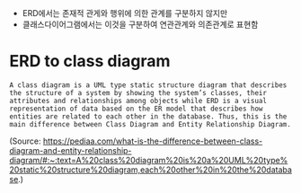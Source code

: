 - ERD에서는 존재적 관게와 행위에 의한 관계를 구분하지 않지만
- 클래스다이어그램에서는 이것을 구분하여 연관관계와 의존관계로 표현함

# ERD to class diagram
```
A class diagram is a UML type static structure diagram that describes the structure of a system by showing the system’s classes, their attributes and relationships among objects while ERD is a visual representation of data based on the ER model that describes how entities are related to each other in the database. Thus, this is the main difference between Class Diagram and Entity Relationship Diagram.
```
(Source: https://pediaa.com/what-is-the-difference-between-class-diagram-and-entity-relationship-diagram/#:~:text=A%20class%20diagram%20is%20a%20UML%20type%20static%20structure%20diagram,each%20other%20in%20the%20database.)
